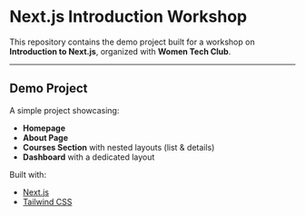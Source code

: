 # Next.js Introduction Workshop

This repository contains the demo project built for a workshop on **Introduction to Next.js**, organized with **Women Tech Club**.

---

## Demo Project
A simple project showcasing:
- **Homepage**  
- **About Page**  
- **Courses Section** with nested layouts (list & details)  
- **Dashboard** with a dedicated layout  

Built with:
- [Next.js](https://nextjs.org/)  
- [Tailwind CSS](https://tailwindcss.com/)  

